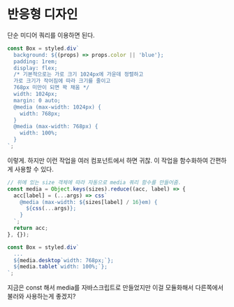 # 반응형 디자인

단순 미디어 쿼리를 이용하면 된다.

```jsx
const Box = styled.div`
  background: ${(props) => props.color || 'blue'};
  padding: 1rem;
  display: flex;
  /* 기본적으로는 가로 크기 1024px에 가운데 정렬하고
  가로 크기가 작어짐에 따라 크기를 줄이고
  768px 미만이 되면 꽉 채움 */
  width: 1024px;
  margin: 0 auto;
  @media (max-width: 1024px) {
    width: 768px;
  }
  @media (max-width: 768px) {
    width: 100%;
  }
`;
```

이렇게. 하지만 이런 작업을 여러 컴포넌트에서 하면 귀찮. 이 작업을 함수화하여 간편하게 사용할 수 있다.

```jsx
// 위에 있는 size 객체에 따라 자동으로 media 쿼리 함수를 만들어줌.
const media = Object.keys(sizes).reduce((acc, label) => {
  acc[label] = (...args) => css`
    @media (max-width: ${sizes[label] / 16}em) {
      ${css(...args)};
    }
  `;
  return acc;
}, {});

const Box = styled.div`
  ...
  ${media.desktop`width: 768px;`};
  ${media.tablet`width: 100%;`};
`;
```

지금은 const 해서 media를 자바스크립트로 만들었지만 이걸 모듈화해서 다른쪽에서 불러와 사용하는게 좋겠지?
